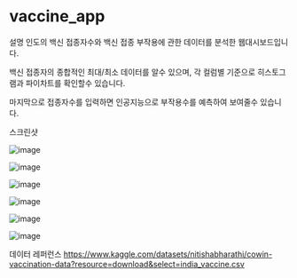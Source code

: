 # vaccine_app
설명
인도의 백신 접종자수와 백신 접종 부작용에 관한 데이터를 분석한 웹대시보드입니다.

백신 접종자의 종합적인 최대/최소 데이터를 알수 있으며, 각 컬럼별 기준으로 히스토그램과 파이차트를 확인할수 있습니다.

마지막으로 접종자수를 입력하면 인공지능으로 부작용수를 예측하여 보여줄수 있습니다.

스크린샷

![image](https://user-images.githubusercontent.com/120348521/208614180-3b997370-ee9d-4b42-bd7c-b55e5776b2e4.png)

![image](https://user-images.githubusercontent.com/120348521/208614244-05e4851f-6327-484f-a42d-3acb292b7b52.png)

![image](https://user-images.githubusercontent.com/120348521/208614339-57ad7fa2-abb5-446b-96d8-e57c01cbce3c.png)

![image](https://user-images.githubusercontent.com/120348521/208614452-3cb12449-6943-498c-b518-69233ed43561.png)

![image](https://user-images.githubusercontent.com/120348521/208614961-6f264aad-0dbe-475d-a490-9a97ad8c2c0e.png)

![image](https://user-images.githubusercontent.com/120348521/208615121-218671c2-6d1d-4111-b8d7-0e27882ef3c7.png)


데이터 레퍼런스
https://www.kaggle.com/datasets/nitishabharathi/cowin-vaccination-data?resource=download&select=india_vaccine.csv
